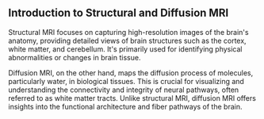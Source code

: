 ## Introduction to Structural and Diffusion MRI

Structural MRI focuses on capturing high-resolution images of the brain's anatomy, providing detailed views of brain structures such as the cortex, white matter, and cerebellum. It's primarily used for identifying physical abnormalities or changes in brain tissue.

Diffusion MRI, on the other hand, maps the diffusion process of molecules, particularly water, in biological tissues. This is crucial for visualizing and understanding the connectivity and integrity of neural pathways, often referred to as white matter tracts. Unlike structural MRI, diffusion MRI offers insights into the functional architecture and fiber pathways of the brain.
